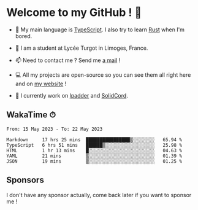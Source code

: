 # Welcome to my GitHub ! 🌃

- 🔭 My main language is [TypeScript](https://www.typescriptlang.org/). I also try to learn [Rust](https://www.rust-lang.org/) when I'm bored. 

- 🌱 I am a student at Lycée Turgot in Limoges, France.

- 📫 Need to contact me ? Send me <a href="mailto:mikkel@milescode.dev">a mail</a> !

- 💻 All my projects are open-source so you can see them all right here and on <a href="https://www.vexcited.ml">my website</a> !

- 👀 I currently work on [lpadder](https://github.com/Vexcited/lpadder) and [SolidCord](https://github.com/Vexcited/SolidCord).

## WakaTime ⏱

<!--START_SECTION:waka-->

```text
From: 15 May 2023 - To: 22 May 2023

Markdown     17 hrs 25 mins  ████████████████▒░░░░░░░░   65.94 %
TypeScript   6 hrs 51 mins   ██████▒░░░░░░░░░░░░░░░░░░   25.98 %
HTML         1 hr 13 mins    █░░░░░░░░░░░░░░░░░░░░░░░░   04.63 %
YAML         21 mins         ▒░░░░░░░░░░░░░░░░░░░░░░░░   01.39 %
JSON         19 mins         ▒░░░░░░░░░░░░░░░░░░░░░░░░   01.25 %
```

<!--END_SECTION:waka-->

## Sponsors

I don't have any sponsor actually, come back later if you want to sponsor me !
